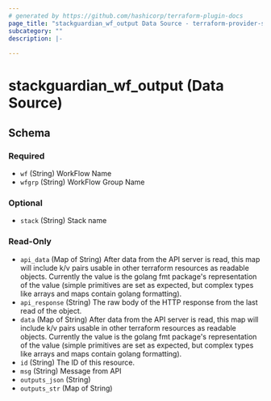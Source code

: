 ```yaml
---
# generated by https://github.com/hashicorp/terraform-plugin-docs
page_title: "stackguardian_wf_output Data Source - terraform-provider-stackguardian"
subcategory: ""
description: |-
  
---
```


# stackguardian_wf_output (Data Source)





<!-- schema generated by tfplugindocs -->
## Schema

### Required

- `wf` (String) WorkFlow Name
- `wfgrp` (String) WorkFlow Group Name

### Optional

- `stack` (String) Stack name

### Read-Only

- `api_data` (Map of String) After data from the API server is read, this map will include k/v pairs usable in other terraform resources as readable objects. Currently the value is the golang fmt package's representation of the value (simple primitives are set as expected, but complex types like arrays and maps contain golang formatting).
- `api_response` (String) The raw body of the HTTP response from the last read of the object.
- `data` (Map of String) After data from the API server is read, this map will include k/v pairs usable in other terraform resources as readable objects. Currently the value is the golang fmt package's representation of the value (simple primitives are set as expected, but complex types like arrays and maps contain golang formatting).
- `id` (String) The ID of this resource.
- `msg` (String) Message from API
- `outputs_json` (String)
- `outputs_str` (Map of String)

